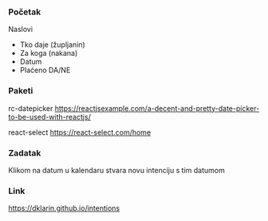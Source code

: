 ### Početak

Naslovi

- Tko daje (župljanin)
- Za koga (nakana)
- Datum
- Plaćeno DA/NE

### Paketi

rc-datepicker
https://reactjsexample.com/a-decent-and-pretty-date-picker-to-be-used-with-reactjs/

react-select
https://react-select.com/home

### Zadatak

Klikom na datum u kalendaru stvara novu intenciju s tim datumom

### Link

https://dklarin.github.io/intentions 
